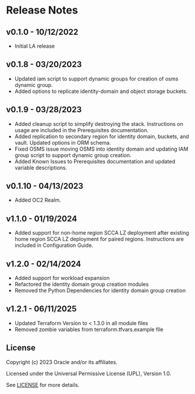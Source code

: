 # Release Notes

## v0.1.0 - 10/12/2022
- Initial LA release

## v0.1.8 - 03/20/2023
- Updated iam script to support dynamic groups for creation of osms dynamic group.
- Added options to replicate identity-domain and object storage buckets.

## v0.1.9 - 03/28/2023
- Added cleanup script to simplify destroying the stack. Instructions on usage are included in the Prerequisites documentation.
- Added replication to secondary region for identity domain, buckets, and vault. Updated options in ORM schema.
- Fixed OSMS issue moving OSMS into identity domain and updating IAM group script to support dynamic group creation.
- Added Known Issues to Prerequisites documentation and updated variable descriptions.

## v0.1.10 - 04/13/2023
- Added OC2 Realm.

## v1.1.0 - 01/19/2024
- Added support for non-home region SCCA LZ deployment after existing home region SCCA LZ deployment for paired regions. Instructions are included in Configuration Guide.

## v1.2.0 - 02/14/2024
- Added support for workload expansion
- Refactored the identity domain group creation modules
- Removed the Python Dependencies for identity domain group creation

## v1.2.1 - 06/11/2025
- Updated Terraform Version to < 1.3.0 in all module files
- Removed zombie variables from terraform.tfvars.example file

## License

Copyright (c) 2023 Oracle and/or its affiliates.

Licensed under the Universal Permissive License (UPL), Version 1.0.

See [LICENSE](./LICENSE.txt) for more details.